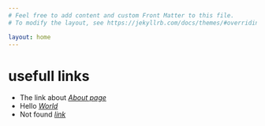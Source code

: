 ```yaml
---
# Feel free to add content and custom Front Matter to this file.
# To modify the layout, see https://jekyllrb.com/docs/themes/#overriding-theme-defaults

layout: home
---
```


# usefull links
* The link about _[About page](/about)_
* Hello _[World](/hello-world)_
* Not found _[link](/hdedededede)_
